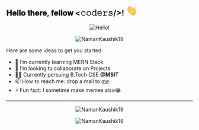 
<h2> 𝐇𝐞𝐥𝐥𝐨 𝐭𝐡𝐞𝐫𝐞, 𝐟𝐞𝐥𝐥𝐨𝐰 <𝚌𝚘𝚍𝚎𝚛𝚜/>! <img src="https://github.com/ABSphreak/ABSphreak/blob/master/gifs/Hi.gif" width="30px"></h2>


<div align="center">
  <img src="https://images-wixmp-ed30a86b8c4ca887773594c2.wixmp.com/f/ec1af6a3-41aa-4e41-9513-0847fa96f082/d7fnvfv-0893ce87-2e82-47a2-aa61-ca39338f6a75.gif?token=eyJ0eXAiOiJKV1QiLCJhbGciOiJIUzI1NiJ9.eyJzdWIiOiJ1cm46YXBwOjdlMGQxODg5ODIyNjQzNzNhNWYwZDQxNWVhMGQyNmUwIiwiaXNzIjoidXJuOmFwcDo3ZTBkMTg4OTgyMjY0MzczYTVmMGQ0MTVlYTBkMjZlMCIsIm9iaiI6W1t7InBhdGgiOiJcL2ZcL2VjMWFmNmEzLTQxYWEtNGU0MS05NTEzLTA4NDdmYTk2ZjA4MlwvZDdmbnZmdi0wODkzY2U4Ny0yZTgyLTQ3YTItYWE2MS1jYTM5MzM4ZjZhNzUuZ2lmIn1dXSwiYXVkIjpbInVybjpzZXJ2aWNlOmZpbGUuZG93bmxvYWQiXX0.ov-e2l9skoyQulGvTI_LNQBF_6TEdY9IaWMdAm8FxFs" alt="Hello!" width="500"/>
</div>

<p align="center"> <img src="https://komarev.com/ghpvc/?username=NamanKaushik19&label=Profile%20views&color=0e75b6&style=flat" alt="NamanKaushik19" /> </p>

Here are some ideas to get you started:

- 🌱 I’m currently learning MERN Stack
- 👯 I’m looking to collaborate on Projects
- 👨‍🎓 Currently persuing B.Tech CSE **@MSIT**
- 📫 How to reach me: drop a mail to [me](mailto:naman12k19@gmail.com)
- ⚡ Fun fact: I sometime make memes also😂

<hr>


<p align="center"><img src="https://github-readme-stats.vercel.app/api?username=NamanKaushik19&show_icons=true&locale=en&theme=dracula" alt="NamanKaushik19" /></p>
<p align="center"><img src="https://github-readme-streak-stats.herokuapp.com/?user=NamanKaushik19&theme=tokyonight" alt="NamanKaushik19" /></p>

